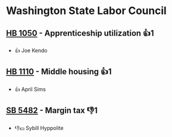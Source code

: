 # Washington State Labor Council

## [HB 1050](/bill/2023-24/hb/1050/) - Apprenticeship utilization 👍1  
* 👍 Joe Kendo

## [HB 1110](/bill/2023-24/hb/1110/) - Middle housing 👍1  
* 👍 April Sims

## [SB 5482](/bill/2023-24/sb/5482/) - Margin tax  👎1 
* 👎💵 Sybill Hyppolite
